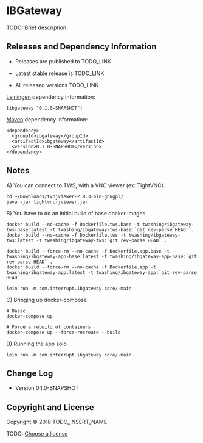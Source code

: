 # IBGateway

TODO: Brief description


## Releases and Dependency Information

* Releases are published to TODO_LINK

* Latest stable release is TODO_LINK

* All released versions TODO_LINK

[Leiningen] dependency information:

    [ibgateway "0.1.0-SNAPSHOT"]

[Maven] dependency information:

    <dependency>
      <groupId>ibgateway</groupId>
      <artifactId>ibgateway</artifactId>
      <version>0.1.0-SNAPSHOT</version>
    </dependency>

[Leiningen]: http://leiningen.org/
[Maven]: http://maven.apache.org/


## Notes

A) You can connect to TWS, with a VNC viewer (ex: TightVNC).

```
cd ~/Downloads/tvnjviewer-2.8.3-bin-gnugpl/
java -jar tightvnc-jviewer.jar
```

B) You have to do an initial build of base docker images.
```
docker build --no-cache -f Dockerfile.tws.base -t twashing/ibgateway-tws-base:latest -t twashing/ibgateway-tws-base:`git rev-parse HEAD` .
docker build --no-cache -f Dockerfile.tws -t twashing/ibgateway-tws:latest -t twashing/ibgateway-tws:`git rev-parse HEAD` .

docker build --force-rm --no-cache -f Dockerfile.app.base -t twashing/ibgateway-app-base:latest -t twashing/ibgateway-app-base:`git rev-parse HEAD` .
docker build --force-rm --no-cache -f Dockerfile.app -t twashing/ibgateway-app:latest -t twashing/ibgateway-app:`git rev-parse HEAD` .

lein run -m com.interrupt.ibgateway.core/-main
```

C) Bringing up docker-compose 
```
# Basic
docker-compose up 

# Force a rebuild of containers
docker-compose up --force-recreate --build
```

D) Running the app solo
```
lein run -m com.interrupt.ibgateway.core/-main
```


## Change Log

* Version 0.1.0-SNAPSHOT


## Copyright and License

Copyright © 2018 TODO_INSERT_NAME

TODO: [Choose a license](http://choosealicense.com/)
